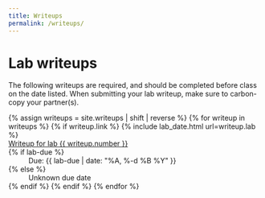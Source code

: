 ```yaml
---
title: Writeups
permalink: /writeups/
---
```

# Lab writeups

The following writeups are required, and should be completed before
class on the date listed.  When submitting your lab writeup, make
sure to carbon-copy your partner(s).

<dl class="dl-horizontal ">
  {% assign writeups = site.writeups | shift | reverse %}
  {% for writeup in writeups %}
    {% if writeup.link %}
      {% include lab_date.html url=writeup.lab %}
      <dt><a href="../{{ writeup.url }}">Writeup for lab {{ writeup.number }}</a></dt>
        {% if lab-due %}
        <dd>Due: {{ lab-due | date: "%A, %-d %B %Y" }}</dd>
        {% else %}
        <dd>Unknown due date</dd>
        {% endif %}
    {% endif %}
  {% endfor %}
</dl>

